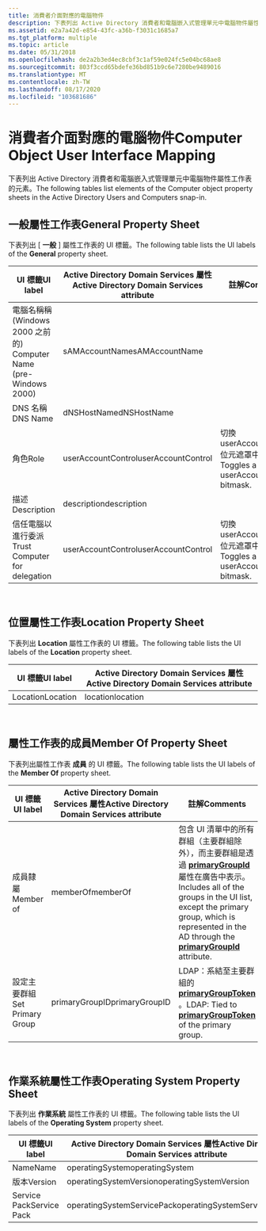 ```yaml
---
title: 消費者介面對應的電腦物件
description: 下表列出 Active Directory 消費者和電腦嵌入式管理單元中電腦物件屬性工作表的元素。
ms.assetid: e2a7a42d-e854-43fc-a36b-f3031c1685a7
ms.tgt_platform: multiple
ms.topic: article
ms.date: 05/31/2018
ms.openlocfilehash: de2a2b3ed4ec8cbf3c1af59e024fc5e04bc68ae8
ms.sourcegitcommit: 803f3ccd65bdefe36bd851b9c6e7280be9489016
ms.translationtype: MT
ms.contentlocale: zh-TW
ms.lasthandoff: 08/17/2020
ms.locfileid: "103681686"
---
```

# <a name="computer-object-user-interface-mapping"></a><span data-ttu-id="fe23d-103">消費者介面對應的電腦物件</span><span class="sxs-lookup"><span data-stu-id="fe23d-103">Computer Object User Interface Mapping</span></span>

<span data-ttu-id="fe23d-104">下表列出 Active Directory 消費者和電腦嵌入式管理單元中電腦物件屬性工作表的元素。</span><span class="sxs-lookup"><span data-stu-id="fe23d-104">The following tables list elements of the Computer object property sheets in the Active Directory Users and Computers snap-in.</span></span>

## <a name="general-property-sheet"></a><span data-ttu-id="fe23d-105">一般屬性工作表</span><span class="sxs-lookup"><span data-stu-id="fe23d-105">General Property Sheet</span></span>

<span data-ttu-id="fe23d-106">下表列出 [ **一般** ] 屬性工作表的 UI 標籤。</span><span class="sxs-lookup"><span data-stu-id="fe23d-106">The following table lists the UI labels of the **General** property sheet.</span></span>



| <span data-ttu-id="fe23d-107">UI 標籤</span><span class="sxs-lookup"><span data-stu-id="fe23d-107">UI label</span></span>                         | <span data-ttu-id="fe23d-108">Active Directory Domain Services 屬性</span><span class="sxs-lookup"><span data-stu-id="fe23d-108">Active Directory Domain Services attribute</span></span> | <span data-ttu-id="fe23d-109">註解</span><span class="sxs-lookup"><span data-stu-id="fe23d-109">Comments</span></span>                                         |
|----------------------------------|--------------------------------------------|--------------------------------------------------|
| <span data-ttu-id="fe23d-110">電腦名稱稱 (Windows 2000 之前的) </span><span class="sxs-lookup"><span data-stu-id="fe23d-110">Computer Name (pre-Windows 2000)</span></span> | <span data-ttu-id="fe23d-111">sAMAccountName</span><span class="sxs-lookup"><span data-stu-id="fe23d-111">sAMAccountName</span></span>                             |                                                  |
| <span data-ttu-id="fe23d-112">DNS 名稱</span><span class="sxs-lookup"><span data-stu-id="fe23d-112">DNS Name</span></span>                         | <span data-ttu-id="fe23d-113">dNSHostName</span><span class="sxs-lookup"><span data-stu-id="fe23d-113">dNSHostName</span></span>                                |                                                  |
| <span data-ttu-id="fe23d-114">角色</span><span class="sxs-lookup"><span data-stu-id="fe23d-114">Role</span></span>                             | <span data-ttu-id="fe23d-115">userAccountControl</span><span class="sxs-lookup"><span data-stu-id="fe23d-115">userAccountControl</span></span>                         | <span data-ttu-id="fe23d-116">切換 userAccountControl 位元遮罩中的位。</span><span class="sxs-lookup"><span data-stu-id="fe23d-116">Toggles a bit in the userAccountControl bitmask.</span></span> |
| <span data-ttu-id="fe23d-117">描述</span><span class="sxs-lookup"><span data-stu-id="fe23d-117">Description</span></span>                      | <span data-ttu-id="fe23d-118">description</span><span class="sxs-lookup"><span data-stu-id="fe23d-118">description</span></span>                                |                                                  |
| <span data-ttu-id="fe23d-119">信任電腦以進行委派</span><span class="sxs-lookup"><span data-stu-id="fe23d-119">Trust Computer for delegation</span></span>    | <span data-ttu-id="fe23d-120">userAccountControl</span><span class="sxs-lookup"><span data-stu-id="fe23d-120">userAccountControl</span></span>                         | <span data-ttu-id="fe23d-121">切換 userAccountControl 位元遮罩中的位。</span><span class="sxs-lookup"><span data-stu-id="fe23d-121">Toggles a bit in the userAccountControl bitmask.</span></span> |



 

## <a name="location-property-sheet"></a><span data-ttu-id="fe23d-122">位置屬性工作表</span><span class="sxs-lookup"><span data-stu-id="fe23d-122">Location Property Sheet</span></span>

<span data-ttu-id="fe23d-123">下表列出 **Location** 屬性工作表的 UI 標籤。</span><span class="sxs-lookup"><span data-stu-id="fe23d-123">The following table lists the UI labels of the **Location** property sheet.</span></span>



| <span data-ttu-id="fe23d-124">UI 標籤</span><span class="sxs-lookup"><span data-stu-id="fe23d-124">UI label</span></span> | <span data-ttu-id="fe23d-125">Active Directory Domain Services 屬性</span><span class="sxs-lookup"><span data-stu-id="fe23d-125">Active Directory Domain Services attribute</span></span> |
|----------|--------------------------------------------|
| <span data-ttu-id="fe23d-126">Location</span><span class="sxs-lookup"><span data-stu-id="fe23d-126">Location</span></span> | <span data-ttu-id="fe23d-127">location</span><span class="sxs-lookup"><span data-stu-id="fe23d-127">location</span></span>                                   |



 

## <a name="member-of-property-sheet"></a><span data-ttu-id="fe23d-128">屬性工作表的成員</span><span class="sxs-lookup"><span data-stu-id="fe23d-128">Member Of Property Sheet</span></span>

<span data-ttu-id="fe23d-129">下表列出屬性工作表 **成員** 的 UI 標籤。</span><span class="sxs-lookup"><span data-stu-id="fe23d-129">The following table lists the UI labels of the **Member Of** property sheet.</span></span>



| <span data-ttu-id="fe23d-130">UI 標籤</span><span class="sxs-lookup"><span data-stu-id="fe23d-130">UI label</span></span>          | <span data-ttu-id="fe23d-131">Active Directory Domain Services 屬性</span><span class="sxs-lookup"><span data-stu-id="fe23d-131">Active Directory Domain Services attribute</span></span> | <span data-ttu-id="fe23d-132">註解</span><span class="sxs-lookup"><span data-stu-id="fe23d-132">Comments</span></span>                                                                                                                                                                   |
|-------------------|--------------------------------------------|----------------------------------------------------------------------------------------------------------------------------------------------------------------------------|
| <span data-ttu-id="fe23d-133">成員隸屬</span><span class="sxs-lookup"><span data-stu-id="fe23d-133">Member of</span></span>         | <span data-ttu-id="fe23d-134">memberOf</span><span class="sxs-lookup"><span data-stu-id="fe23d-134">memberOf</span></span>                                   | <span data-ttu-id="fe23d-135">包含 UI 清單中的所有群組（主要群組除外），而主要群組是透過 [**primaryGroupId**](/windows/desktop/ADSchema/a-primarygroupid) 屬性在廣告中表示。</span><span class="sxs-lookup"><span data-stu-id="fe23d-135">Includes all of the groups in the UI list, except the primary group, which is represented in the AD through the [**primaryGroupId**](/windows/desktop/ADSchema/a-primarygroupid) attribute.</span></span> |
| <span data-ttu-id="fe23d-136">設定主要群組</span><span class="sxs-lookup"><span data-stu-id="fe23d-136">Set Primary Group</span></span> | <span data-ttu-id="fe23d-137">primaryGroupID</span><span class="sxs-lookup"><span data-stu-id="fe23d-137">primaryGroupID</span></span>                             | <span data-ttu-id="fe23d-138">LDAP：系結至主要群組的 [**primaryGroupToken**](/windows/desktop/ADSchema/a-primarygrouptoken) 。</span><span class="sxs-lookup"><span data-stu-id="fe23d-138">LDAP: Tied to [**primaryGroupToken**](/windows/desktop/ADSchema/a-primarygrouptoken) of the primary group.</span></span>                                                                                  |



 

## <a name="operating-system-property-sheet"></a><span data-ttu-id="fe23d-139">作業系統屬性工作表</span><span class="sxs-lookup"><span data-stu-id="fe23d-139">Operating System Property Sheet</span></span>

<span data-ttu-id="fe23d-140">下表列出 **作業系統** 屬性工作表的 UI 標籤。</span><span class="sxs-lookup"><span data-stu-id="fe23d-140">The following table lists the UI labels of the **Operating System** property sheet.</span></span>



| <span data-ttu-id="fe23d-141">UI 標籤</span><span class="sxs-lookup"><span data-stu-id="fe23d-141">UI label</span></span>     | <span data-ttu-id="fe23d-142">Active Directory Domain Services 屬性</span><span class="sxs-lookup"><span data-stu-id="fe23d-142">Active Directory Domain Services attribute</span></span> |
|--------------|--------------------------------------------|
| <span data-ttu-id="fe23d-143">Name</span><span class="sxs-lookup"><span data-stu-id="fe23d-143">Name</span></span>         | <span data-ttu-id="fe23d-144">operatingSystem</span><span class="sxs-lookup"><span data-stu-id="fe23d-144">operatingSystem</span></span>                            |
| <span data-ttu-id="fe23d-145">版本</span><span class="sxs-lookup"><span data-stu-id="fe23d-145">Version</span></span>      | <span data-ttu-id="fe23d-146">operatingSystemVersion</span><span class="sxs-lookup"><span data-stu-id="fe23d-146">operatingSystemVersion</span></span>                     |
| <span data-ttu-id="fe23d-147">Service Pack</span><span class="sxs-lookup"><span data-stu-id="fe23d-147">Service Pack</span></span> | <span data-ttu-id="fe23d-148">operatingSystemServicePack</span><span class="sxs-lookup"><span data-stu-id="fe23d-148">operatingSystemServicePack</span></span>                 |



 

 

 